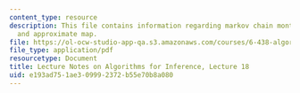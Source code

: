```yaml
---
content_type: resource
description: This file contains information regarding markov chain monte carlo methods
  and approximate map.
file: https://ol-ocw-studio-app-qa.s3.amazonaws.com/courses/6-438-algorithms-for-inference-fall-2014/e193ad751ae309992372b55e70b8a080_MIT6_438F14_Lec18.pdf
file_type: application/pdf
resourcetype: Document
title: Lecture Notes on Algorithms for Inference, Lecture 18
uid: e193ad75-1ae3-0999-2372-b55e70b8a080
---
```

